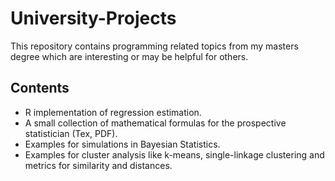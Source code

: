 # University-Projects
This repository contains programming related topics from my masters degree which are interesting or may be helpful for others.

## Contents
* R implementation of regression estimation.
* A small collection of mathematical formulas for the prospective statistician (Tex, PDF).
* Examples for simulations in Bayesian Statistics.
* Examples for cluster analysis like k-means, single-linkage clustering and metrics for similarity and distances.
